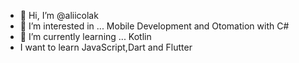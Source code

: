 - 👋 Hi, I’m @aliicolak
- 👀 I’m interested in ... Mobile Development and Otomation with C#
- 🌱 I’m currently learning ... Kotlin 
- I want to learn JavaScript,Dart and Flutter
<!---
aliicolak/aliicolak is a ✨ special ✨ repository because its `README.md` (this file) appears on your GitHub profile.
You can click the Preview link to take a look at your changes.
--->
